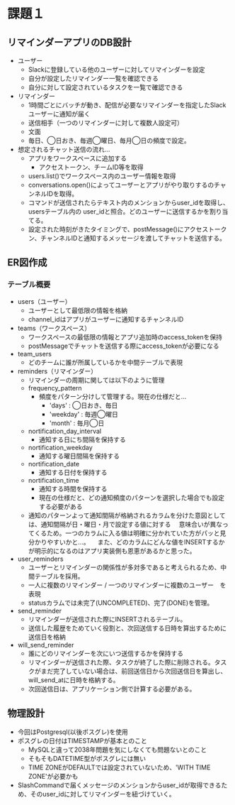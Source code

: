# 課題１
## リマインダーアプリのDB設計
- ユーザー
  - Slackに登録している他のユーザーに対してリマインダーを設定
  - 自分が設定したリマインダー一覧を確認できる
  - 自分に対して設定されているタスクを一覧で確認できる
- リマインダー
  - 1時間ごとにバッチが動き、配信が必要なリマインダーを指定したSlackユーザーに通知が届く
  - 送信相手（一つのリマインダーに対して複数人設定可）
  - 文面
  - 毎日、◯日おき、毎週◯曜日、毎月◯日の頻度で設定。
- 想定されるチャット送信の流れ…
  - アプリをワークスペースに追加する
    - アクセストークン、チームID等を取得
  - users.list()でワークスペース内のユーザー情報を取得
  - conversations.open()によってユーザーとアプリがやり取りするのチャンネルIDを取得。
  - コマンドが送信されたらテキスト内のメンションからuser_idを取得し、usersテーブル内の
    user_idと照合。どのユーザーに送信するかを割り当てる。
  - 設定された時刻がきたタイミングで、postMessage()にアクセストークン、チャンネルIDと通知するメッセージを渡してチャットを送信する。

## ER図作成
### テーブル概要
- users（ユーザー）
  - ユーザーとして最低限の情報を格納
  - channel_idはアプリがユーザーに通知するチャンネルID
- teams（ワークスペース）
  - ワークスペースの最低限の情報とアプリ追加時のaccess_tokenを保持
  - postMessageでチャットを送信する際にaccess_tokenが必要になる
- team_users
  - どのチームに誰が所属しているかを中間テーブルで表現
- reminders（リマインダー）
  - リマインダーの周期に関しては以下のように管理
  - frequency_pattern
    - 頻度をパターン分けして管理する。現在の仕様だと...
      - 'days' : ◯日おき、毎日
      - 'weekday' : 毎週◯曜日
      - 'month' : 毎月◯日
  - nortification_day_interval
    - 通知する日にち間隔を保持する
  - nortification_weekday
    - 通知する曜日間隔を保持する
  - nortification_date
    - 通知する日付を保持する
  - nortification_time
    - 通知する時間を保持する
    - 現在の仕様だと、どの通知頻度のパターンを選択した場合でも設定する必要がある
  - 通知のパターンよって通知間隔が格納されるカラムを分けた意図としては、通知間隔が日・曜日・月で設定する値に対する
  　意味合いが異なってくるため。一つのカラムに入る値は明確に分かれていた方がパッと見分かりやすいかと…。
  　また、どのカラムにどんな値をINSERTするかが明示的になるのはアプリ実装側も恩恵があるかと思った。
- user_reminders
  - ユーザーとリマインダーの関係性が多対多であると考えられるため、中間テーブルを採用。
  - 一人に複数のリマインダー / 一つのリマインダーに複数のユーザー　を表現
  - statusカラムでは未完了(UNCOMPLETED)、完了(DONE)を管理。
- send_reminder
  - リマインダーが送信された際にINSERTされるテーブル。
  - 送信した履歴をためていく役割と、次回送信する日時を算出するために送信日を格納
- will_send_reminder
  - 誰にどのリマインダーを次にいつ送信するかを保持する
  - リマインダーが送信された際、タスクが終了した際に削除される。タスクがまだ完了していない場合は、前回送信日から次回送信日を算出し、will_send_atに日時を格納する。
  - 次回送信日は、アプリケーション側で計算する必要がある。 

## 物理設計
- 今回はPostgresql(以後ポスグレ)を使用
- ポスグレの日付はTIMESTAMPが基本とのこと
  - MySQLと違って2038年問題を気にしなくても問題ないとのこと
  - そもそもDATETIME型がポスグレには無い
  - TIME ZONEがDEFAULTでは設定されていないため、'WITH TIME ZONE'が必要かも
- SlashCommandで届くメッセージのメンションからuser_idが取得できるため、そのuser_idに対してリマインダーを紐づけていく。
